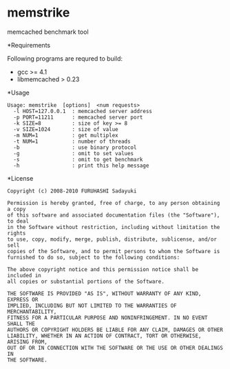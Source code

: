 memstrike
=========
memcached benchmark tool


*Requirements

Following programs are requred to build:

  - gcc >= 4.1
  - libmemcached > 0.23


*Usage

    Usage: memstrike  [options]  <num requests>
      -l HOST=127.0.0.1  : memcached server address
      -p PORT=11211      : memcached server port
      -k SIZE=8          : size of key >= 8
      -v SIZE=1024       : size of value
      -m NUM=1           : get multiplex
      -t NUM=1           : number of threads
      -b                 : use binary protocol
      -g                 : omit to set values
      -s                 : omit to get benchmark
      -h                 : print this help message


*License

    Copyright (c) 2008-2010 FURUHASHI Sadayuki
    
    Permission is hereby granted, free of charge, to any person obtaining a copy
    of this software and associated documentation files (the "Software"), to deal
    in the Software without restriction, including without limitation the rights
    to use, copy, modify, merge, publish, distribute, sublicense, and/or sell
    copies of the Software, and to permit persons to whom the Software is
    furnished to do so, subject to the following conditions:
    
    The above copyright notice and this permission notice shall be included in
    all copies or substantial portions of the Software.
    
    THE SOFTWARE IS PROVIDED "AS IS", WITHOUT WARRANTY OF ANY KIND, EXPRESS OR
    IMPLIED, INCLUDING BUT NOT LIMITED TO THE WARRANTIES OF MERCHANTABILITY,
    FITNESS FOR A PARTICULAR PURPOSE AND NONINFRINGEMENT. IN NO EVENT SHALL THE
    AUTHORS OR COPYRIGHT HOLDERS BE LIABLE FOR ANY CLAIM, DAMAGES OR OTHER
    LIABILITY, WHETHER IN AN ACTION OF CONTRACT, TORT OR OTHERWISE, ARISING FROM,
    OUT OF OR IN CONNECTION WITH THE SOFTWARE OR THE USE OR OTHER DEALINGS IN
    THE SOFTWARE.

